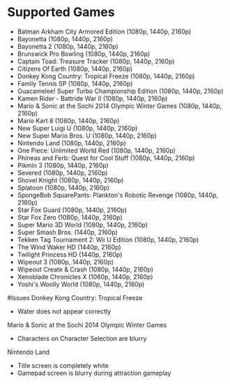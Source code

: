 # Supported Games
- Batman Arkham City Armored Edition (1080p, 1440p, 2160p)
- Bayonetta (1080p, 1440p, 2160p)
- Bayonetta 2 (1080p, 1440p, 2160p)
- Brunswick Pro Bowling (1080p, 1440p, 2160p)
- Captain Toad: Treasure Tracker (1080p, 1440p, 2160p)
- Citizens Of Earth (1080p, 1440p, 2160p)
- Donkey Kong Country: Tropical Freeze (1080p, 1440p, 2160p)
- Family Tennis SP (1080p, 1440p, 2160p)
- Guacamelee! Super Turbo Championship Edition (1080p, 1440p, 2160p)
- Kamen Rider - Battride War II (1080p, 1440p, 2160p)
- Mario & Sonic at the Sochi 2014 Olympic Winter Games (1080p, 1440p, 2160p)
- Mario Kart 8 (1080p, 1440p, 2160p)
- New Super Luigi U (1080p, 1440p, 2160p)
- New Super Mario Bros. U (1080p, 1440p, 2160p)
- Nintendo Land (1080p, 1440p, 2160p)
- One Piece: Unlimited World Red (1080p, 1440p, 2160p)
- Phineas and Ferb: Quest for Cool Stuff (1080p, 1440p, 2160p)
- Pikmin 3 (1080p, 1440p, 2160p)
- Severed (1080p, 1440p, 2160p)
- Shovel Knight (1080p, 1440p, 2160p)
- Splatoon (1080p, 1440p, 2160p)
- SpongeBob SquarePants: Plankton's Robotic Revenge (1080p, 1440p, 2160p)
- Star Fox Guard (1080p, 1440p, 2160p)
- Star Fox Zero (1080p, 1440p, 2160p)
- Super Mario 3D World (1080p, 1440p, 2160p)
- Super Smash Bros. (1440p, 2160p)
- Tekken Tag Tournament 2: Wii U Edition (1080p, 1440p, 2160p)
- The Wind Waker HD (1440p, 2160p)
- Twilight Princess HD (1440p, 2160p)
- Wipeout 3 (1080p, 1440p, 2160p)
- Wipeout Create & Crash (1080p, 1440p, 2160p)
- Xenoblade Chronicles X (1080p, 1440p, 2160p)
- Yoshi's Woolly World (1080p, 1440p, 2160p)

#Issues
Donkey Kong Country: Tropical Freeze

- Water does not appear correctly

Mario & Sonic at the Sochi 2014 Olympic Winter Games

- Characters on Character Selection are blurry

Nintendo Land

- Title screen is completely white
- Gamepad screen is blurry during attraction gameplay